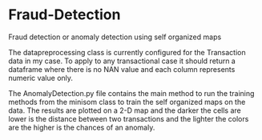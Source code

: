 # Fraud-Detection
Fraud detection or anomaly detection using self organized maps


The datapreprocessing class is currently configured for the Transaction data in my case.
To apply to any transactional case it should return a dataframe where there is no NAN value 
and each column represents numeric value only.

The AnomalyDetection.py file contains the main method to run the training methods from the minisom class to train 
the self organized maps on the data. The results are plotted on a 2-D map and 
the darker the cells are lower is the distance between two transactions and 
the lighter the colors are the higher is the chances of an anomaly.


